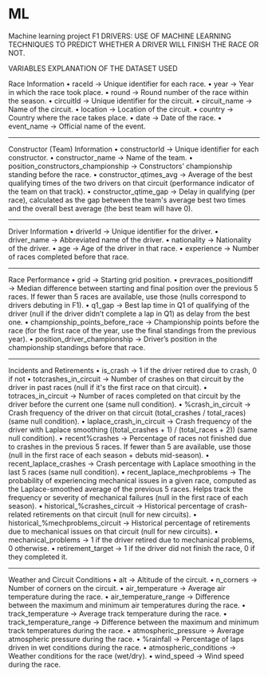 # ML
Machine learning project
F1 DRIVERS: USE OF MACHINE LEARNING TECHNIQUES TO PREDICT WHETHER A DRIVER WILL FINISH THE RACE OR NOT.

VARIABLES EXPLANATION OF THE DATASET USED

Race Information
•	raceId → Unique identifier for each race.
•	year → Year in which the race took place.
•	round → Round number of the race within the season.
•	circuitId → Unique identifier for the circuit.
•	circuit_name → Name of the circuit.
•	location → Location of the circuit.
•	country → Country where the race takes place.
•	date → Date of the race.
•	event_name → Official name of the event.
________________________________________
Constructor (Team) Information
•	constructorId → Unique identifier for each constructor.
•	constructor_name → Name of the team.
•	position_constructors_championship → Constructors’ championship standing before the race.
•	constructor_qtimes_avg → Average of the best qualifying times of the two drivers on that circuit (performance indicator of the team on that track).
•	constructor_qtime_gap → Delay in qualifying (per race), calculated as the gap between the team's average best two times and the overall best average (the best team will have 0).
________________________________________
Driver Information
•	driverId → Unique identifier for the driver.
•	driver_name → Abbreviated name of the driver.
•	nationality → Nationality of the driver.
•	age → Age of the driver in that race.
•	experience → Number of races completed before that race.
________________________________________
Race Performance
•	grid → Starting grid position.
•	prevraces_positiondiff → Median difference between starting and final position over the previous 5 races. If fewer than 5 races are available, use those (nulls correspond to drivers debuting in F1).
•	q1_gap → Best lap time in Q1 of qualifying of the driver (null if the driver didn’t complete a lap in Q1) as delay from the best one.
•	championship_points_before_race → Championship points before the race (for the first race of the year, use the final standings from the previous year).
•	position_driver_championship → Driver’s position in the championship standings before that race.
________________________________________
Incidents and Retirements
•	is_crash → 1 if the driver retired due to crash, 0 if not
•	totcrashes_in_circuit → Number of crashes on that circuit by the driver in past races (null if it's the first race on that circuit).
•	totraces_in_circuit → Number of races completed on that circuit by the driver before the current one (same null condition).
•	%crash_in_circuit → Crash frequency of the driver on that circuit (total_crashes / total_races) (same null condition).
•	laplace_crash_in_circuit → Crash frequency of the driver with Laplace smoothing ((total_crashes + 1) / (total_races + 2)) (same null condition).
•	recent%crashes → Percentage of races not finished due to crashes in the previous 5 races. If fewer than 5 are available, use those (null in the first race of each season + debuts mid-season).
•	recent_laplace_crashes → Crash percentage with Laplace smoothing in the last 5 races (same null condition).
•	recent_laplace_mechproblems → The probability of experiencing mechanical issues in a given race, computed as the Laplace-smoothed average of the previous 5 races. Helps track the frequency or severity of mechanical failures (null in the first race of each season).
•	historical_%crashes_circuit → Historical percentage of crash-related retirements on that circuit (null for new circuits).
•	historical_%mechproblems_circuit → Historical percentage of retirements due to mechanical issues on that circuit (null for new circuits).
•	mechanical_problems → 1 if the driver retired due to mechanical problems, 0 otherwise.
•	retirement_target → 1 if the driver did not finish the race, 0 if they completed it.
________________________________________
Weather and Circuit Conditions
•	alt → Altitude of the circuit.
•	n_corners → Number of corners on the circuit.
•	air_temperature → Average air temperature during the race.
•	air_temperature_range → Difference between the maximum and minimum air temperatures during the race.
•	track_temperature → Average track temperature during the race.
•	track_temperature_range → Difference between the maximum and minimum track temperatures during the race.
•	atmospheric_pressure → Average atmospheric pressure during the race.
•	%rainfall → Percentage of laps driven in wet conditions during the race.
•	atmospheric_conditions → Weather conditions for the race (wet/dry).
•	wind_speed → Wind speed during the race.

